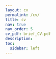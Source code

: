 ```yaml
---
layout: cv
permalink: /cv/
title: cv
nav: true
nav_order: 5
cv_pdf: brief_CV.pdf
description: 
toc:
  sidebar: left
---
```

